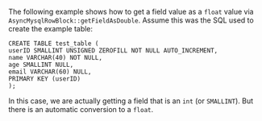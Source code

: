 The following example shows how to get a field value as a `float` value via `AsyncMysqlRowBlock::getFieldAsDouble`. Assume this was the SQL used to create the example table:

```
CREATE TABLE test_table (
userID SMALLINT UNSIGNED ZEROFILL NOT NULL AUTO_INCREMENT,
name VARCHAR(40) NOT NULL,
age SMALLINT NULL,
email VARCHAR(60) NULL,
PRIMARY KEY (userID)
);
```

In this case, we are actually getting a field that is an `int` (or `SMALLINT`). But there is an automatic conversion to a `float`.
